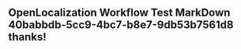 <properties
ms.topic="hero-topic"
ms.test1="hero-topic"
ms.test2="test"/>


## OpenLocalization Workflow Test MarkDown 40babbdb-5cc9-4bc7-b8e7-9db53b7561d8 thanks!



<!--HONumber=Jul16_HO5-->


